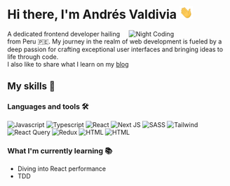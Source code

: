 # Hi there, I'm Andrés Valdivia  <img src="https://raw.githubusercontent.com/ABSphreak/ABSphreak/master/gifs/Hi.gif" width="30px">

<img alt="Night Coding" src="https://github.com/pandresvaldivia/pandresvaldivia/assets/47400743/1b6d8d6b-bdf4-460e-8732-40efeb50bb38" align="right" width="45%"/>

A dedicated frontend developer hailing from Peru 🇵🇪. My journey in the realm of web development is fueled by a deep passion for crafting exceptional user interfaces and bringing ideas to life through code.
<br />
I also like to share what I learn on my [blog](https://dev.to/pandresdev)


## My skills 📜
### Languages and tools 🛠️
<img alt="Javascript" src="https://github.com/pandresvaldivia/pandresvaldivia/assets/47400743/de366ed8-1819-4353-9f94-868b542c8a4b" height="40" width="40"/>
<img alt="Typescript" src="https://github.com/pandresvaldivia/pandresvaldivia/assets/47400743/c7ef0247-3a80-4df7-8523-47576a99ff37" height="40" width="40"/>
<img alt="React" src="https://github.com/pandresvaldivia/pandresvaldivia/assets/47400743/40377f23-897f-43a4-903e-ff669a326e0a" height="40" width="40"/>
<img alt="Next JS" src="https://github.com/pandresvaldivia/pandresvaldivia/assets/47400743/dd44f432-d21b-4a26-a8a0-f035fb464a68" height="40" width="40"/>
<img alt="SASS" src="https://github.com/pandresvaldivia/pandresvaldivia/assets/47400743/4266b832-b713-451d-8375-b3b6dce0f56e" height="40" width="40"/>
<img alt="Tailwind" src="https://github.com/pandresvaldivia/pandresvaldivia/assets/47400743/077ba6b1-e15f-4d35-9061-dcdddd3f1ca4" height="40" width="40"/>
<img alt="React Query" src="https://github.com/pandresvaldivia/pandresvaldivia/assets/47400743/16e768d1-b3b3-4f2c-b5de-57aa781f791b" height="40" width="40"/>
<img alt="Redux" src="https://github.com/pandresvaldivia/pandresvaldivia/assets/47400743/b5c37e4f-8c60-4e81-bdaf-6a9dade6e890" height="40" width="40"/>
<img alt="HTML" src="https://github.com/pandresvaldivia/pandresvaldivia/assets/47400743/07f65ffd-ea40-4a49-ad1d-00f22d446840" height="40" width="40"/>
<img alt="HTML" src="https://github.com/pandresvaldivia/pandresvaldivia/assets/47400743/9ff4f0fc-7c60-478c-9d0d-5665a46398a8" height="40" width="40"/>

### What I'm currently learning 📚
* Diving into React performance
* TDD

<!-- ### How to reach me 📫
[<img align="left" alt="Gmail" height="25" src="https://github.com/pandresvaldivia/pandresvaldivia/assets/47400743/d6f97603-6440-4d3e-88d6-749237d42ab3" />](mailto:pandresdev@gmail.com)
[<img align="left" alt="LinkedIn" height="25" src="https://github.com/pandresvaldivia/pandresvaldivia/assets/47400743/fe739fc5-f7c5-491e-ab17-854ff18940da"/>](https://www.linkedin.com/in/pandresvaldivia/)
[<img align="left" alt="Twitter" height="25" src="https://github.com/pandresvaldivia/pandresvaldivia/assets/47400743/0b30fd63-d17a-4f51-8f04-ea2df0283434" />](https://twitter.com/PandresDev) -->
